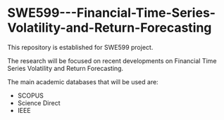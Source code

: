 # SWE599---Financial-Time-Series-Volatility-and-Return-Forecasting

This repository is established for SWE599 project.

The research will be focused on recent developments on Financial Time Series Volatility and 
Return Forecasting.

The main academic databases that will be used are:

- SCOPUS
- Science Direct
- IEEE

